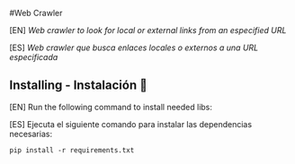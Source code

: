 #Web Crawler

[EN]
_Web crawler to look for local or external links from an especified URL_

[ES]
_Web crawler que busca enlaces locales o externos a una URL especificada_


## Installing - Instalación 🚀
[EN]
Run the following command to install needed libs:

[ES]
Ejecuta el siguiente comando para instalar las dependencias necesarias: 
```
pip install -r requirements.txt
```
